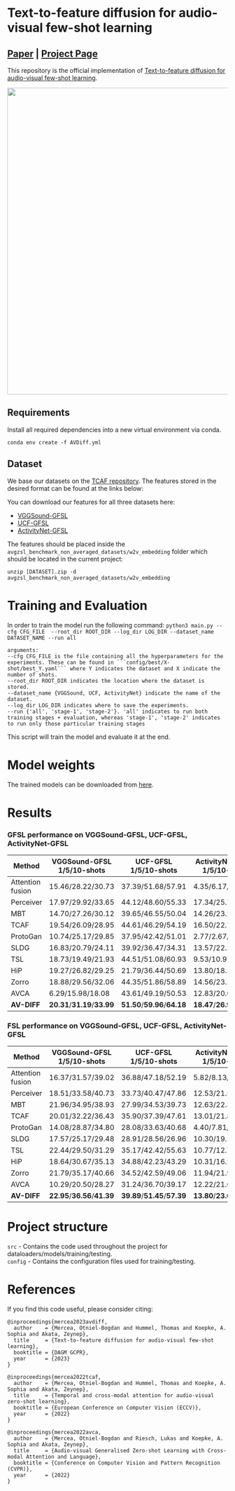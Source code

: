 # Text-to-feature diffusion for audio-visual few-shot learning
## [Paper](https://arxiv.org/abs/2309.03869) | [Project Page](https://www.eml-unitue.de/publication/audio-visual-fsl)


This repository is the official implementation of [Text-to-feature diffusion for audio-visual few-shot
learning](https://arxiv.org/abs/2309.03869).

<img src="/img/AVDiff.png" width="700" height="700">

## Requirements
Install all required dependencies into a new virtual environment via conda.
```shell
conda env create -f AVDiff.yml
```
## Dataset

We base our datasets on the [TCAF repository](https://github.com/ExplainableML/TCAF-GZSL/). The features stored in the desired format can be found at the links below:

You can download our features for all three datasets here:
* [VGGSound-GFSL](https://mlcloud.uni-tuebingen.de:7443/akata0/omercea19/av-diff/VGGSound.zip) 
* [UCF-GFSL](https://mlcloud.uni-tuebingen.de:7443/akata0/omercea19/av-diff/UCF.zip)
* [ActivityNet-GFSL](https://mlcloud.uni-tuebingen.de:7443/akata0/omercea19/av-diff/ActivityNet.zip)

The features should be placed inside the ```avgzsl_benchmark_non_averaged_datasets/w2v_embedding``` folder which should be located in the current project:
```shell
unzip [DATASET].zip -d avgzsl_benchmark_non_averaged_datasets/w2v_embedding
```


# Training and Evaluation
In order to train the model run the following command:
```python3 main.py --cfg CFG_FILE  --root_dir ROOT_DIR --log_dir LOG_DIR --dataset_name DATASET_NAME --run all```

```
arguments:
--cfg CFG_FILE is the file containing all the hyperparameters for the experiments. These can be found in ```config/best/X-shot/best_Y.yaml``` where Y indicates the dataset and X indicate the number of shots.
--root_dir ROOT_DIR indicates the location where the dataset is stored.
--dataset_name {VGGSound, UCF, ActivityNet} indicate the name of the dataset.
--log_dir LOG_DIR indicates where to save the experiments.
--run {'all', 'stage-1', 'stage-2'}. 'all' indicates to run both training stages + evaluation, whereas 'stage-1', 'stage-2' indicates to run only those particular training stages
```

This script will train the model and evaluate it at the end.




# Model weights
The trained models can be downloaded from [here](https://mlcloud.uni-tuebingen.de:7443/akata0/omercea19/av-diff/models.zip).

# Results

### GFSL performance on VGGSound-GFSL, UCF-GFSL, ActivityNet-GFSL

| Method           | VGGSound-GFSL 1/5/10-shots    | UCF-GFSL 1/5/10-shots         | ActivityNet-GFSL 1/5/10-shots |
|------------------|-------------------------------|-------------------------------|-------------------------------|
| Attention fusion | 15.46/28.22/30.73             | 37.39/51.68/57.91             | 4.35/6.17/10.67               |
| Perceiver        | 17.97/29.92/33.65             | 44.12/48.60/55.33             | 17.34/25.75/29.88             |
| MBT              | 14.70/27.26/30.12             | 39.65/46.55/50.04             | 14.26/23.26/26.86             |
| TCAF             | 19.54/26.09/28.95             | 44.61/46.29/54.19             | 16.50/22.79/24.78             |
| ProtoGan         | 10.74/25.17/29.85             | 37.95/42.42/51.01             | 2.77/2.67/4.05                |
| SLDG             | 16.83/20.79/24.11             | 39.92/36.47/34.31             | 13.57/22.29/27.81             |
| TSL              | 18.73/19.49/21.93             | 44.51/51.08/60.93             | 9.53/10.97/10.39              |
| HiP              | 19.27/26.82/29.25             | 21.79/36.44/50.69             | 13.80/18.10/19.37             |
| Zorro            | 18.88/29.56/32.06             | 44.35/51.86/58.89             | 14.56/23.14/27.35             |
| AVCA             | 6.29/15.98/18.08              | 43.61/49.19/50.53             | 12.83/20.09/26.02             |
| **AV-DIFF**      | **20.31**/**31.19**/**33.99** | **51.50**/**59.96**/**64.18** | **18.47**/**26.96**/**30.86** |


### FSL performance on VGGSound-GFSL, UCF-GFSL, ActivityNet-GFSL

| Method             | VGGSound-GFSL 1/5/10-shots    | UCF-GFSL 1/5/10-shots         | ActivityNet-GFSL 1/5/10-shots |
|--------------------|-------------------------------|-------------------------------|-------------------------------|
| Attention fusion | 16.37/31.57/39.02             | 36.88/47.18/52.19             | 5.82/8.13/10.78               |
| Perceiver        | 18.51/33.58/40.73             | 33.73/40.47/47.86             | 12.53/21.50/26.46             |
| MBT              | 21.96/34.95/38.93             | 27.99/34.53/39.73             | 12.63/22.38/26.03             |
| TCAF             | 20.01/32.22/36.43             | 35.90/37.39/47.61             | 13.01/21.81/23.33             |
| ProtoGan         | 14.08/28.87/34.80             | 28.08/33.63/40.68             | 4.40/7.81/8.81                |
| SLDG             | 17.57/25.17/29.48             | 28.91/28.56/26.96             | 10.30/19.16/25.35             |
| TSL              | 22.44/29.50/31.29             | 35.17/42.42/55.63             | 10.77/12.77/12.18             |
| HiP              | 18.64/30.67/35.13             | 34.88/42.23/43.29             | 10.31/16.25/17.06             |
| Zorro            | 21.79/35.17/40.66             | 34.52/42.59/49.06             | 11.94/21.94/26.33             |
| AVCA             | 10.29/20.50/28.27             | 31.24/36.70/39.17             | 12.22/21.65/26.76             |
| **AV-DIFF**      | **22.95**/**36.56**/**41.39** | **39.89**/**51.45**/**57.39** | **13.80**/**23.00**/**27.81** |

# Project structure
```src``` - Contains the code used throughout the project for dataloaders/models/training/testing.   
```config``` - Contains the configuration files used for training/testing.
# References

If you find this code useful, please consider citing:
```
@inproceedings{mercea2023avdiff,
  author    = {Mercea, Otniel-Bogdan and Hummel, Thomas and Koepke, A. Sophia and Akata, Zeynep},
  title     = {Text-to-feature diffusion for audio-visual few-shot learning},
  booktitle = {DAGM GCPR},
  year      = {2023}
}
```
```
@inproceedings{mercea2022tcaf,
  author    = {Mercea, Otniel-Bogdan and Hummel, Thomas and Koepke, A. Sophia and Akata, Zeynep},
  title     = {Temporal and cross-modal attention for audio-visual zero-shot learning},
  booktitle = {European Conference on Computer Vision (ECCV)},
  year      = {2022}
}
```
```
@inproceedings{mercea2022avca,
  author    = {Mercea, Otniel-Bogdan and Riesch, Lukas and Koepke, A. Sophia and Akata, Zeynep},
  title     = {Audio-visual Generalised Zero-shot Learning with Cross-modal Attention and Language},
  booktitle = {Conference on Computer Vision and Pattern Recognition (CVPR)},
  year      = {2022}
}
```

